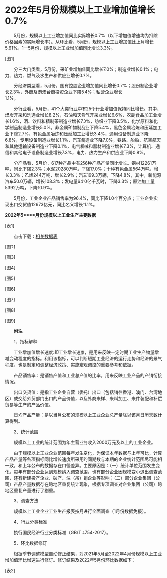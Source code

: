 # 2022年5月份规模以上工业增加值增长0.7%

　　5月份，规模以上工业增加值同比实际增长0.7%（以下增加值增速均为扣除价格因素的实际增长率）。从环比看，5月份，规模以上工业增加值比上月增长5.61%。1—5月份，规模以上工业增加值同比增长3.3%。

\[图1\]

　　分三大门类看，5月份，采矿业增加值同比增长7.0%；制造业增长0.1%；电力、热力、燃气及水生产和供应业增长0.2%。

　　分经济类型看，5月份，国有控股企业增加值同比增长0.7%；股份制企业增长2.3%，外商及港澳台商投资企业下降5.4%；私营企业增长1.1%。                                           

　　分行业看，5月份，41个大类行业中有25个行业增加值保持同比增长。其中，煤炭开采和洗选业增长8.2%，石油和天然气开采业增长6.6%，农副食品加工业增长1.6%，酒、饮料和精制茶制造业增长7.0%，纺织业下降3.5%，化学原料和化学制品制造业增长5.0%，非金属矿物制品业下降5.4%，黑色金属冶炼和压延加工业下降2.7%，有色金属冶炼和压延加工业增长3.4%，通用设备制造业下降6.8%，专用设备制造业增长1.1%，汽车制造业下降7.0%，铁路、船舶、航空航天和其他运输设备制造业下降0.1%，电气机械和器材制造业增长7.3%，计算机、通信和其他电子设备制造业增长7.3%，电力、热力生产和供应业下降0.8%。

　　分产品看，5月份，617种产品中有256种产品产量同比增长。钢材12261万吨，同比下降2.3%；水泥20280万吨，下降17.0%；十种有色金属564万吨，增长3.3%；乙烯244万吨，增长2.9%；汽车199.3万辆，下降4.8%，其中，新能源汽车50.0万辆，增长108.3%；发电量6410亿千瓦时，下降3.3%；原油加工量5392万吨，下降10.9%。

　　5月份，工业企业产品销售率为96.4%，同比下降1.0个百分点；工业企业实现出口交货值12673亿元，同比名义增长11.1%。

**2022****年****5****月份规模以上工业生产主要数据**

\[表1\]

　　点击下载：[相关数据表](http://www.stats.gov.cn/sj/zxfb/202302/W020230203608719359999.xlsx) 

\[图2\]

\[图3\]

\[图4\]

\[图5\]

\[图6\]

\[图7\]

\[图8\]

\[图9\]

　　**附注**

　　1、指标解释

　　工业增加值增长速度:即工业增长速度，是用来反映一定时期工业生产物量增减变动程度的指标。利用该指标，可以判断短期工业经济的运行走势和经济的景气程度，也是制定和调整经济政策、实施宏观调控的重要参考和依据。

　　产品销售率：是销售产值和工业总产值的比率，用来反映工业产品的产销衔接情况。

　　出口交货值：是指工业企业自营（委托）出口（包括销往香港、澳门、台湾地区）或交给外贸部门出口的产品价值，以及外商来样、来料加工、来件装配和补偿贸易等生产的产品价值。

　　日均产品产量：是以当月公布的规模以上工业企业总产量除以该月日历天数计算得到。

　　2、统计范围

　　规模以上工业的统计范围为年主营业务收入2000万元及以上的工业企业。

　　由于规模以上工业企业范围每年发生变化，为保证本年数据与上年可比，计算产品产量等各项指标同比增长速度所采用的同期数与本期的企业统计范围尽可能相一致，和上年公布的数据存在口径差异。主要原因是：（一）统计单位范围发生变化。每年有部分企业达到规模纳入调查范围，也有部分企业因规模变小退出调查范围，还有新建投产企业、破产、注（吊）销企业等影响；（二）部分企业集团（公司）产品产量数据存在跨地区重复统计现象，根据专项调查对企业集团（公司）跨地区重复产量进行了剔重。

　　3、调查方法

　　规模以上工业企业工业生产报表按月进行全面调查（1月份数据免报）。

　　4、行业分类标准

　　执行国民经济行业分类标准（GB/T 4754-2017）。

　　5、环比数据修订

　　根据季节调整模型自动修正结果，对2021年5月至2022年4月份规模以上工业增加值环比增速进行修订。修订结果及2022年5月份环比数据如下：

\[表2\]